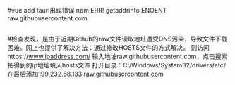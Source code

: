 #vue add tauri出现错误
    npm ERR! getaddrinfo ENOENT raw.githubusercontent.com

<img title="" src="file:///C:/Users/Administrator/AppData/Roaming/marktext/images/2022-01-06-16-38-45-image.png" alt="" data-align="inline">

#检查发现，是由于近期Github的raw文件读取地址遭受DNS污染，导致文件下载困难。网上也提供了解决方法：通过修改HOSTS文件的方式解决。
    则访问https://www.ipaddress.com/
    输入地址raw.githubusercontent.com，点击搜索
    把得到的ip地址填入hosts文件
    打开目录：C:/Windows/System32/drivers/etc/
    在最后添加199.232.68.133 raw.githubusercontent.com